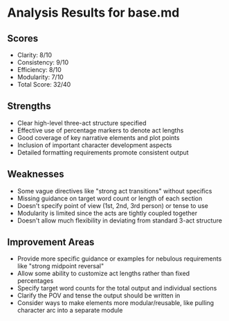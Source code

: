 # Analysis Results for base.md

## Scores
- Clarity: 8/10
- Consistency: 9/10
- Efficiency: 8/10
- Modularity: 7/10
- Total Score: 32/40

## Strengths
- Clear high-level three-act structure specified
- Effective use of percentage markers to denote act lengths
- Good coverage of key narrative elements and plot points
- Inclusion of important character development aspects
- Detailed formatting requirements promote consistent output

## Weaknesses
- Some vague directives like "strong act transitions" without specifics
- Missing guidance on target word count or length of each section
- Doesn't specify point of view (1st, 2nd, 3rd person) or tense to use
- Modularity is limited since the acts are tightly coupled together
- Doesn't allow much flexibility in deviating from standard 3-act structure

## Improvement Areas
- Provide more specific guidance or examples for nebulous requirements like "strong midpoint reversal"
- Allow some ability to customize act lengths rather than fixed percentages
- Specify target word counts for the total output and individual sections
- Clarify the POV and tense the output should be written in
- Consider ways to make elements more modular/reusable, like pulling character arc into a separate module
